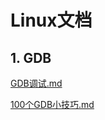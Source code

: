 # Linux文档

## 1. GDB

[GDB调试.md](https://github.com/niu0217/Documents/blob/main/Linux/GDB调试.md)

[100个GDB小技巧.md](https://github.com/niu0217/Documents/blob/main/Linux/100个GDB小技巧.md)